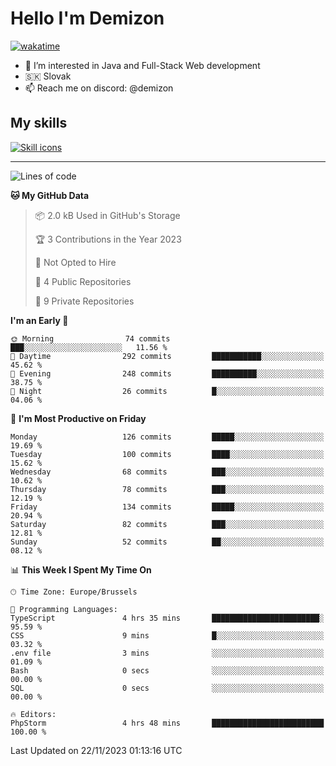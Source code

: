 # Hello I'm Demizon
[![wakatime](https://wakatime.com/badge/user/6ad1949f-d6d7-44f9-9eee-c35e54cc499b.svg)](https://wakatime.com/@6ad1949f-d6d7-44f9-9eee-c35e54cc499b)
- 👀 I’m interested in Java and Full-Stack Web development
- 🇸🇰 Slovak
- 📫 Reach me on discord: @demizon

## My skills
[![Skill icons](https://skillicons.dev/icons?i=java,js,ts,html,css,react,nextjs,tailwind,supabase,py,git,docker,linux,mysql,postgres,mongo&theme=dark)](https://github.com/Demizon3433)

---

<!--START_SECTION:waka-->
![Lines of code](https://img.shields.io/badge/From%20Hello%20World%20I%27ve%20Written-139.8%20thousand%20lines%20of%20code-blue)

**🐱 My GitHub Data** 

> 📦 2.0 kB Used in GitHub's Storage 
 > 
> 🏆 3 Contributions in the Year 2023
 > 
> 🚫 Not Opted to Hire
 > 
> 📜 4 Public Repositories 
 > 
> 🔑 9 Private Repositories 
 > 
**I'm an Early 🐤** 

```text
🌞 Morning                74 commits          ███░░░░░░░░░░░░░░░░░░░░░░   11.56 % 
🌆 Daytime                292 commits         ███████████░░░░░░░░░░░░░░   45.62 % 
🌃 Evening                248 commits         ██████████░░░░░░░░░░░░░░░   38.75 % 
🌙 Night                  26 commits          █░░░░░░░░░░░░░░░░░░░░░░░░   04.06 % 
```
📅 **I'm Most Productive on Friday** 

```text
Monday                   126 commits         █████░░░░░░░░░░░░░░░░░░░░   19.69 % 
Tuesday                  100 commits         ████░░░░░░░░░░░░░░░░░░░░░   15.62 % 
Wednesday                68 commits          ███░░░░░░░░░░░░░░░░░░░░░░   10.62 % 
Thursday                 78 commits          ███░░░░░░░░░░░░░░░░░░░░░░   12.19 % 
Friday                   134 commits         █████░░░░░░░░░░░░░░░░░░░░   20.94 % 
Saturday                 82 commits          ███░░░░░░░░░░░░░░░░░░░░░░   12.81 % 
Sunday                   52 commits          ██░░░░░░░░░░░░░░░░░░░░░░░   08.12 % 
```


📊 **This Week I Spent My Time On** 

```text
🕑︎ Time Zone: Europe/Brussels

💬 Programming Languages: 
TypeScript               4 hrs 35 mins       ████████████████████████░   95.59 % 
CSS                      9 mins              █░░░░░░░░░░░░░░░░░░░░░░░░   03.32 % 
.env file                3 mins              ░░░░░░░░░░░░░░░░░░░░░░░░░   01.09 % 
Bash                     0 secs              ░░░░░░░░░░░░░░░░░░░░░░░░░   00.00 % 
SQL                      0 secs              ░░░░░░░░░░░░░░░░░░░░░░░░░   00.00 % 

🔥 Editors: 
PhpStorm                 4 hrs 48 mins       █████████████████████████   100.00 % 
```


 Last Updated on 22/11/2023 01:13:16 UTC
<!--END_SECTION:waka-->
